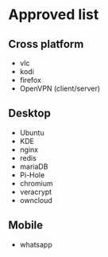 # Approved list

## Cross platform
 * vlc
 * kodi
 * firefox
 * OpenVPN (client/server)

## Desktop
 * Ubuntu
 * KDE
 * nginx
 * redis
 * mariaDB
 * Pi-Hole
 * chromium
 * veracrypt
 * owncloud

## Mobile
 * whatsapp
